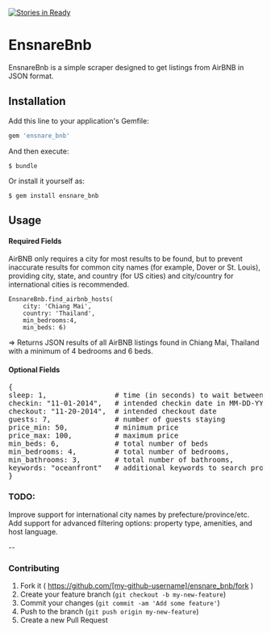 [![Stories in Ready](https://badge.waffle.io/hackerparadise2014/ensnare_bnb.png?label=ready&title=Ready)](https://waffle.io/hackerparadise2014/ensnare_bnb)
# EnsnareBnb

EnsnareBnb is a simple scraper designed to get listings from AirBNB in JSON
format.

## Installation

Add this line to your application's Gemfile:

```ruby
gem 'ensnare_bnb'
```

And then execute:

    $ bundle

Or install it yourself as:

    $ gem install ensnare_bnb

## Usage

#### Required Fields

AirBNB only requires a city for most results to be found, but to prevent inaccurate results for common city names (for example, Dover or St. Louis), providing city, state, and country (for US cities) and city/country for international cities is recommended.

```
EnsnareBnb.find_airbnb_hosts(
	city: 'Chiang Mai', 
	country: 'Thailand',
	min_bedrooms:4, 
	min_beds: 6)
```
=> Returns JSON results of all AirBNB listings found in Chiang Mai, Thailand with a minimum of 4 bedrooms and 6 beds.

#### Optional Fields
<pre>
{
sleep: 1,				 # time (in seconds) to wait between each request 
checkin: "11-01-2014",   # intended checkin date in MM-DD-YYYY
checkout: "11-20-2014",  # intended checkout date
guests: 7, 				 # number of guests staying
price_min: 50, 			 # minimum price
price_max: 100, 		 # maximum price
min_beds: 6, 			 # total number of beds
min_bedrooms: 4, 		 # total number of bedrooms,
min_bathrooms: 3, 		 # total number of bathrooms,
keywords: "oceanfront" 	 # additional keywords to search properties by
}
</pre>

### TODO:

Improve support for international city names by prefecture/province/etc.
Add support for advanced filtering options: property type, amenities, and host language.

--

### Contributing

1. Fork it ( https://github.com/[my-github-username]/ensnare_bnb/fork )
2. Create your feature branch (`git checkout -b my-new-feature`)
3. Commit your changes (`git commit -am 'Add some feature'`)
4. Push to the branch (`git push origin my-new-feature`)
5. Create a new Pull Request
